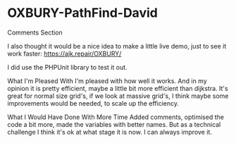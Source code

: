 # OXBURY-PathFind-David

Comments Section

I also thought it would be a nice idea to make a little live demo, just to see it work faster:
https://ajk.repair/OXBURY/

I did use the PHPUnit library to test it out.

What I'm Pleased With
I'm pleased with how well it works. And in my opinion it is pretty efficient, maybe a little bit more efficient than dijkstra. It's great for normal size grid's, if we look at massive grid's, I think maybe some improvements would be needed, to scale up the efficiency.

What I Would Have Done With More Time
Added comments, optimised the code a bit more, made the variables with better names. But as a technical challenge I think it's ok at what stage it is now. I can always improve it.
